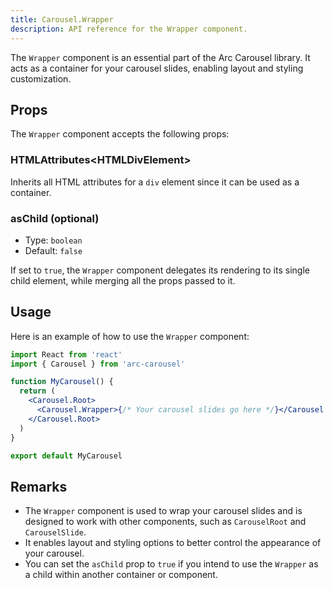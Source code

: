 ```yaml
---
title: Carousel.Wrapper
description: API reference for the Wrapper component.
---
```


The `Wrapper` component is an essential part of the Arc Carousel library. It acts as a container for your carousel slides, enabling layout and styling customization.

## Props

The `Wrapper` component accepts the following props:

### HTMLAttributes\<HTMLDivElement\>

Inherits all HTML attributes for a `div` element since it can be used as a container.

### asChild (optional)

- Type: `boolean`
- Default: `false`

If set to `true`, the `Wrapper` component delegates its rendering to its single child element, while merging all the props passed to it.

## Usage

Here is an example of how to use the `Wrapper` component:

```jsx
import React from 'react'
import { Carousel } from 'arc-carousel'

function MyCarousel() {
  return (
    <Carousel.Root>
      <Carousel.Wrapper>{/* Your carousel slides go here */}</Carousel.Wrapper>
    </Carousel.Root>
  )
}

export default MyCarousel
```

## Remarks

- The `Wrapper` component is used to wrap your carousel slides and is designed to work with other components, such as `CarouselRoot` and `CarouselSlide`.
- It enables layout and styling options to better control the appearance of your carousel.
- You can set the `asChild` prop to `true` if you intend to use the `Wrapper` as a child within another container or component.
